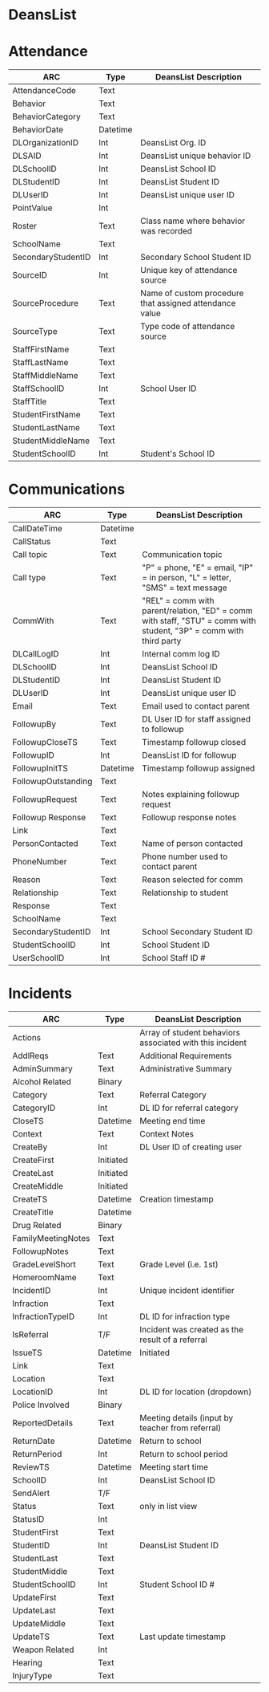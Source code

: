 # DeansList

# Attendance

| ARC            | Type    | DeansList Description                                     |
|--------------------|--------------|---------------------------------------------------------|
| AttendanceCode     | Text   |                                                         |
| Behavior           | Text |                                                         |
| BehaviorCategory   | Text |                                                         |
| BehaviorDate       | Datetime     |                                                         |
| DLOrganizationID   | Int          | DeansList Org. ID                                       |
| DLSAID             | Int          | DeansList unique behavior ID                            |
| DLSchoolID         | Int          | DeansList School ID                                     |
| DLStudentID        | Int          | DeansList Student ID                                    |
| DLUserID           | Int          | DeansList unique user ID                                |
| PointValue         | Int          |                                                         |
| Roster             | Text | Class name where behavior was recorded                  |
| SchoolName         | Text |                                                         |
| SecondaryStudentID | Int          | Secondary School Student ID                             |
| SourceID           | Int          | Unique key of attendance source                         |
| SourceProcedure    | Text | Name of custom procedure that assigned attendance value |
| SourceType         | Text | Type code of attendance source                          |
| StaffFirstName     | Text |                                                         |
| StaffLastName      | Text |                                                         |
| StaffMiddleName    | Text |                                                         |
| StaffSchoolID      | Int          | School User ID                                          |
| StaffTitle         | Text |                                                         |
| StudentFirstName   | Text |                                                         |
| StudentLastName    | Text |                                                         |
| StudentMiddleName  | Text |                                                         |
| StudentSchoolID    | Int          | Student's School ID                                     |

# Communications

| ARC                | Type         | DeansList Description                                             |
|--------------------|--------------|---------------------------------------------------------|
| CallDateTime     | Datetime   |                                                         |
| CallStatus         | Text |                                                         |
| Call topic   | Text | Communication topic                                                        |
| Call type       | Text    | "P" = phone, "E" = email, "IP" = in person, "L" = letter, "SMS" = text message                                                        |
| CommWith  | Text      | "REL" = comm with parent/relation, "ED" = comm with staff, "STU" = comm with student, "3P" = comm with third party                                      |
| DLCallLogID        | Int          | Internal comm log ID                      |
| DLSchoolID         | Int          | DeansList School ID                                     |
| DLStudentID        | Int          | DeansList Student ID                                    |
| DLUserID           | Int          | DeansList unique user ID                                |
| Email        | Text          | Email used to contact parent                                                        |
| FollowupBy            | Text | DL User ID for staff assigned to followup               |
| FollowupCloseTS      | Text | Timestamp followup closed                                                        |
| FollowupID | Int          | DeansList ID for followup                           |
| FollowupInitTS         | Datetime         | Timestamp followup assigned                         |
| FollowupOutstanding    | Text |                                                         |
| FollowupRequest        | Text | Notes explaining followup request                        |
| Followup Response     | Text | Followup response notes                                                        |
| Link     | Text |                                                         |
| PersonContacted   | Text | Name of person contacted                                                        |
| PhoneNumber      | Text         | Phone number used to contact parent                                          |
| Reason         | Text | Reason selected for comm                                                        |
| Relationship   | Text | Relationship to student                                                        |
| Response    | Text |                                                         |
| SchoolName  | Text |                                                         |
| SecondaryStudentID    | Int          | School Secondary Student ID                                    |
| StudentSchoolID  | Int | School Student ID                                                        |
| UserSchoolID    | Int          | School Staff ID #                                    |

# Incidents

| ARC                | Type      | DeansList Description                                              |
|--------------------|-----------|----------------------------------------------------------|
| Actions            |           | Array of student behaviors associated with this incident |
| AddlReqs           | Text      | Additional Requirements                                  |
| AdminSummary       | Text      | Administrative Summary                                   |
| Alcohol Related    | Binary    |                                                          |
| Category           | Text      | Referral Category                                        |
| CategoryID         | Int       | DL ID for referral category                              |
| CloseTS            | Datetime  | Meeting end time                                         |
| Context            | Text      | Context Notes                                            |
| CreateBy           | Int       | DL User ID of creating user                              |
| CreateFirst        | Initiated |                                                          |
| CreateLast         | Initiated          |                                                          |
| CreateMiddle       | Initiated         |                                                          |
| CreateTS           | Datetime  | Creation timestamp                                       |
| CreateTitle        | Datetime          |                                                          |
| Drug Related       | Binary    |                                                          |
| FamilyMeetingNotes | Text      |                                                          |
| FollowupNotes      | Text         |                                                          |
| GradeLevelShort    | Text      | Grade Level (i.e. 1st)                                   |
| HomeroomName       | Text      |                                                          |
| IncidentID         | Int       | Unique incident identifier                               |
| Infraction         | Text      |                                                          |
| InfractionTypeID   | Int       | DL ID for infraction type                                |
| IsReferral         | T/F       | Incident was created as the result of a referral         |
| IssueTS            | Datetime  | Initiated                                                |
| Link               | Text      |                                                          |
| Location           | Text      |                                                          |
| LocationID         | Int       | DL ID for location (dropdown)                            |
| Police Involved    | Binary    |                                                          |
| ReportedDetails    | Text      | Meeting details (input by teacher from referral)         |
| ReturnDate         | Datetime  | Return to school                                         |
| ReturnPeriod       | Int       | Return to school period                                  |
| ReviewTS           | Datetime  | Meeting start time                                       |
| SchoolID           | Int       | DeansList School ID                                      |
| SendAlert          | T/F       |                                                          |
| Status             | Text      | only in list view                                        |
| StatusID           | Int       |                                                          |
| StudentFirst       | Text      |                                                          |
| StudentID          | Int       | DeansList Student ID                                     |
| StudentLast        | Text      |                                                          |
| StudentMiddle      | Text      |                                                          |
| StudentSchoolID    | Int       | Student School ID #                                      |
| UpdateFirst        | Text      |                                                          |
| UpdateLast         | Text      |                                                          |
| UpdateMiddle       | Text      |                                                          |
| UpdateTS           | Text      | Last update timestamp                                    |
| Weapon Related     | Int       |                                                          |
| Hearing            | Text      |                                                          |
| InjuryType         | Text      |                                                          |
